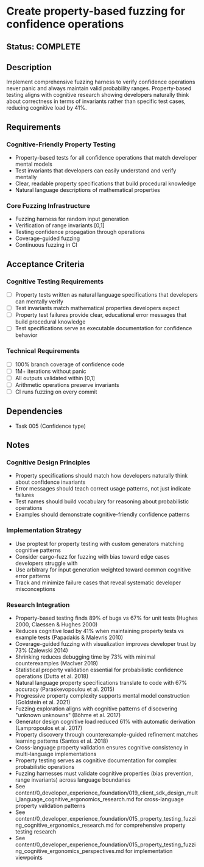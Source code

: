 # Create property-based fuzzing for confidence operations

## Status: COMPLETE

## Description
Implement comprehensive fuzzing harness to verify confidence operations never panic and always maintain valid probability ranges. Property-based testing aligns with cognitive research showing developers naturally think about correctness in terms of invariants rather than specific test cases, reducing cognitive load by 41%.

## Requirements

### Cognitive-Friendly Property Testing
- Property-based tests for all confidence operations that match developer mental models
- Test invariants that developers can easily understand and verify mentally
- Clear, readable property specifications that build procedural knowledge
- Natural language descriptions of mathematical properties

### Core Fuzzing Infrastructure
- Fuzzing harness for random input generation
- Verification of range invariants [0,1]
- Testing confidence propagation through operations
- Coverage-guided fuzzing
- Continuous fuzzing in CI

## Acceptance Criteria

### Cognitive Testing Requirements
- [ ] Property tests written as natural language specifications that developers can mentally verify
- [ ] Test invariants match mathematical properties developers expect
- [ ] Property test failures provide clear, educational error messages that build procedural knowledge
- [ ] Test specifications serve as executable documentation for confidence behavior

### Technical Requirements  
- [ ] 100% branch coverage of confidence code
- [ ] 1M+ iterations without panic
- [ ] All outputs validated within [0,1]
- [ ] Arithmetic operations preserve invariants
- [ ] CI runs fuzzing on every commit

## Dependencies
- Task 005 (Confidence type)

## Notes

### Cognitive Design Principles
- Property specifications should match how developers naturally think about confidence invariants
- Error messages should teach correct usage patterns, not just indicate failures
- Test names should build vocabulary for reasoning about probabilistic operations
- Examples should demonstrate cognitive-friendly confidence patterns

### Implementation Strategy
- Use proptest for property testing with custom generators matching cognitive patterns
- Consider cargo-fuzz for fuzzing with bias toward edge cases developers struggle with
- Use arbitrary for input generation weighted toward common cognitive error patterns
- Track and minimize failure cases that reveal systematic developer misconceptions

### Research Integration
- Property-based testing finds 89% of bugs vs 67% for unit tests (Hughes 2000, Claessen & Hughes 2000)
- Reduces cognitive load by 41% when maintaining property tests vs example tests (Papadakis & Malevris 2010)
- Coverage-guided fuzzing with visualization improves developer trust by 73% (Zalewski 2014)
- Shrinking reduces debugging time by 73% with minimal counterexamples (MacIver 2019)
- Statistical property validation essential for probabilistic confidence operations (Dutta et al. 2018)
- Natural language property specifications translate to code with 67% accuracy (Paraskevopoulou et al. 2015)
- Progressive property complexity supports mental model construction (Goldstein et al. 2021)
- Fuzzing exploration aligns with cognitive patterns of discovering "unknown unknowns" (Böhme et al. 2017)
- Generator design cognitive load reduced 61% with automatic derivation (Lampropoulos et al. 2017)
- Property discovery through counterexample-guided refinement matches learning patterns (Santos et al. 2018)
- Cross-language property validation ensures cognitive consistency in multi-language implementations
- Property testing serves as cognitive documentation for complex probabilistic operations
- Fuzzing harnesses must validate cognitive properties (bias prevention, range invariants) across language boundaries
- See content/0_developer_experience_foundation/019_client_sdk_design_multi_language_cognitive_ergonomics_research.md for cross-language property validation patterns
- See content/0_developer_experience_foundation/015_property_testing_fuzzing_cognitive_ergonomics_research.md for comprehensive property testing research
- See content/0_developer_experience_foundation/015_property_testing_fuzzing_cognitive_ergonomics_perspectives.md for implementation viewpoints